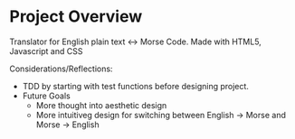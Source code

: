 # Project Overview
Translator for English plain text <-> Morse Code. Made with HTML5, Javascript and CSS

Considerations/Reflections: 
- TDD by starting with test functions before designing project. 
- Future Goals 
  - More thought into aesthetic design
  - More intuitiveg design for switching between English -> Morse and Morse -> English
